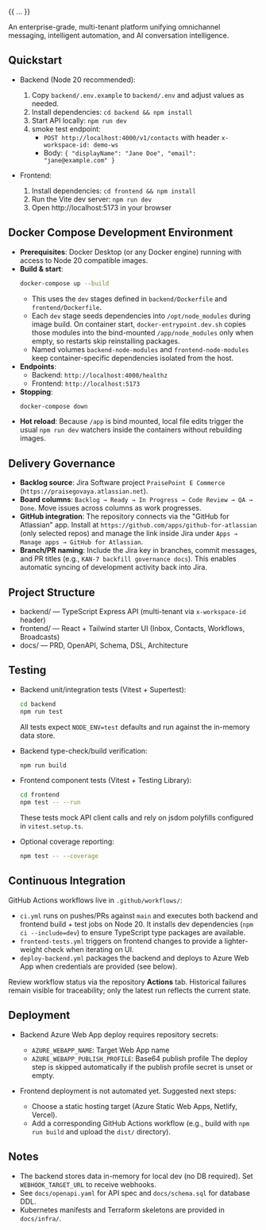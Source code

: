 {{ ... }}

An enterprise-grade, multi-tenant platform unifying omnichannel messaging, intelligent automation, and AI conversation intelligence.

## Quickstart

- Backend (Node 20 recommended):
  1) Copy `backend/.env.example` to `backend/.env` and adjust values as needed.
  2) Install dependencies: `cd backend && npm install`
  3) Start API locally: `npm run dev`
  4) smoke test endpoint:
     - `POST http://localhost:4000/v1/contacts` with header `x-workspace-id: demo-ws`
     - Body: `{ "displayName": "Jane Doe", "email": "jane@example.com" }`

- Frontend:
  1) Install dependencies: `cd frontend && npm install`
  2) Run the Vite dev server: `npm run dev`
  3) Open http://localhost:5173 in your browser

## Docker Compose Development Environment

- **Prerequisites**: Docker Desktop (or any Docker engine) running with access to Node 20 compatible images.
- **Build & start**:
  ```bash
  docker-compose up --build
  ```
  - This uses the `dev` stages defined in `backend/Dockerfile` and `frontend/Dockerfile`.
  - Each `dev` stage seeds dependencies into `/opt/node_modules` during image build. On container start, `docker-entrypoint.dev.sh` copies those modules into the bind-mounted `/app/node_modules` only when empty, so restarts skip reinstalling packages.
  - Named volumes `backend-node-modules` and `frontend-node-modules` keep container-specific dependencies isolated from the host.
- **Endpoints**:
  - Backend: `http://localhost:4000/healthz`
  - Frontend: `http://localhost:5173`
- **Stopping**:
  ```bash
  docker-compose down
  ```
- **Hot reload**: Because `/app` is bind mounted, local file edits trigger the usual `npm run dev` watchers inside the containers without rebuilding images.

## Delivery Governance

- **Backlog source**: Jira Software project `PraisePoint E Commerce` (`https://praisegovaya.atlassian.net`).
- **Board columns**: `Backlog → Ready → In Progress → Code Review → QA → Done`. Move issues across columns as work progresses.
- **GitHub integration**: The repository connects via the "GitHub for Atlassian" app. Install at `https://github.com/apps/github-for-atlassian` (only selected repos) and manage the link inside Jira under `Apps → Manage apps → GitHub for Atlassian`.
- **Branch/PR naming**: Include the Jira key in branches, commit messages, and PR titles (e.g., `KAN-7 backfill governance docs`). This enables automatic syncing of development activity back into Jira.

## Project Structure

- backend/ — TypeScript Express API (multi-tenant via `x-workspace-id` header)
- frontend/ — React + Tailwind starter UI (Inbox, Contacts, Workflows, Broadcasts)
- docs/ — PRD, OpenAPI, Schema, DSL, Architecture

## Testing

- Backend unit/integration tests (Vitest + Supertest):
  ```bash
  cd backend
  npm run test
  ```
  All tests expect `NODE_ENV=test` defaults and run against the in-memory data store.

- Backend type-check/build verification:
  ```bash
  npm run build
  ```

- Frontend component tests (Vitest + Testing Library):
  ```bash
  cd frontend
  npm test -- --run
  ```
  These tests mock API client calls and rely on jsdom polyfills configured in `vitest.setup.ts`.

- Optional coverage reporting:
  ```bash
  npm test -- --coverage
  ```

## Continuous Integration

GitHub Actions workflows live in `.github/workflows/`:

- `ci.yml` runs on pushes/PRs against `main` and executes both backend and frontend build + test jobs on Node 20. It installs dev dependencies (`npm ci --include=dev`) to ensure TypeScript type packages are available.
- `frontend-tests.yml` triggers on frontend changes to provide a lighter-weight check when iterating on UI.
- `deploy-backend.yml` packages the backend and deploys to Azure Web App when credentials are provided (see below).

Review workflow status via the repository **Actions** tab. Historical failures remain visible for traceability; only the latest run reflects the current state.

## Deployment

- Backend Azure Web App deploy requires repository secrets:
  - `AZURE_WEBAPP_NAME`: Target Web App name
  - `AZURE_WEBAPP_PUBLISH_PROFILE`: Base64 publish profile
  The deploy step is skipped automatically if the publish profile secret is unset or empty.

- Frontend deployment is not automated yet. Suggested next steps:
  - Choose a static hosting target (Azure Static Web Apps, Netlify, Vercel).
  - Add a corresponding GitHub Actions workflow (e.g., build with `npm run build` and upload the `dist/` directory).

## Notes

- The backend stores data in-memory for local dev (no DB required). Set `WEBHOOK_TARGET_URL` to receive webhooks.
- See `docs/openapi.yaml` for API spec and `docs/schema.sql` for database DDL.
- Kubernetes manifests and Terraform skeletons are provided in `docs/infra/`.
